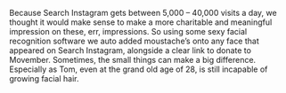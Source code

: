Because Search Instagram gets between 5,000 – 40,000 visits a day, we thought  it would make sense to make a more charitable and meaningful impression on these, err, impressions. So using some sexy facial recognition software we auto added moustache’s onto any face that appeared on Search Instagram, alongside a clear link to donate to Movember. Sometimes, the small things can make a big difference. Especially as Tom, even at the grand old age of 28, is still incapable of growing facial hair.